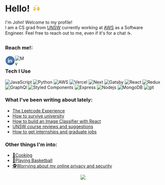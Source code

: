 <h1>Hello! <img alt='wave' src="/assets/wave.gif" height="25px" width="30px"/></h3/>
 
I'm John! Welcome to my profile!   
I am a CS grad from [UNSW](https://www.unsw.edu.au/engineering/computer-science-and-engineering) currently working at [AWS](https://github.com/aws) as a Software Engineer. Feel free to reach out to me, even if it's for a chat ☕.  

<h3>Reach me!:</h3>

<p>
  <a href="https://www.linkedin.com/in/john-dao/" target="_blank">
    <img src="/assets/linkedinLogo.png" align="left" height="32px" width="32px" alt="Linkedin"/> 
  </a>
  &nbsp;
  <a href="http://johndao.com/" target="_blank">
    <img src="https://avatars.githubusercontent.com/u/51881944?s=460&u=de2399451ba977dac0ac42f3539e945104733bb2&v=4" padding="10px" align="left" height="32px" width="32px" alt="My Website"/>
  </a>
</p>


<h3>Tech I Use</h3>
<p>
  <img alt="JavaScript" src="https://img.shields.io/badge/-JavaScript-ead41c?style=flat-square&logo=javascript&logoColor=white" />
  <img alt="Python" src="https://img.shields.io/badge/-Python-346998?style=flat-square&logo=python&logoColor=white" />
  <img alt="AWS" src="https://img.shields.io/badge/-AWS-ec912d?style=flat-square&logo=AmazonAWS&logoColor=white" />
  <img alt="Vercel" src="https://img.shields.io/badge/-Vercel-5298fd?style=flat-square&logo=Vercel&logoColor=white" />
  <img alt="Next" src="https://img.shields.io/badge/-Next-5298fd?style=flat-square&logo=next.js&logoColor=white" />
  <img alt="Gatsby" src="https://img.shields.io/badge/-Gatsby-613091?style=flat-square&logo=Gatsby&logoColor=white" />
  <img alt="React" src="https://img.shields.io/badge/-React-5ccfee?style=flat-square&logo=react&logoColor=white" />
  <img alt="Redux" src="https://img.shields.io/badge/-Redux-7c42bc?style=flat-square&logo=redux&logoColor=white" />
  <img alt="GraphQl" src="https://img.shields.io/badge/-GraphQl-d932a2?style=flat-square&logo=graphql&logoColor=white" />
  <img alt="Styled Components" src="https://img.shields.io/badge/-Styled_Components-d1949e?style=flat-square&logo=styled-components&logoColor=white" />
  <img alt="Express" src="https://img.shields.io/badge/-Express-5298fd?style=flat-square&logo=Express&logoColor=white" />
  <img alt="Nodejs" src="https://img.shields.io/badge/-Nodejs-84bb00?style=flat-square&logo=Node.js&logoColor=white" />
  <img alt="MongoDB" src="https://img.shields.io/badge/-MongoDB-006346?style=flat-square&logo=mongodb&logoColor=white" />
  <img alt="git" src="https://img.shields.io/badge/-Git-e44c30?style=flat-square&logo=git&logoColor=white" />
</p>

<h3>What I've been writing about lately:</h3>

<!--START_SECTION:feed-->
* [The Leetcode Experience](https:&#x2F;&#x2F;johndao.com&#x2F;blog&#x2F;the-leetcode-experience)
* [How to survive university](https:&#x2F;&#x2F;johndao.com&#x2F;blog&#x2F;how-to-survive-university)
* [How to build an Image Classifier with React](https:&#x2F;&#x2F;johndao.com&#x2F;blog&#x2F;how-to-build-an-image-classifier-with-react)
* [UNSW course reviews and suggestions](https:&#x2F;&#x2F;johndao.com&#x2F;blog&#x2F;unsw-course-reviews-and-suggestions)
* [How to get internships and graduate jobs](https:&#x2F;&#x2F;johndao.com&#x2F;blog&#x2F;how-to-get-internships-and-graduate-jobs)
<!--END_SECTION:feed-->


<h3>Other things I'm into:</h3>
<p>
<ul>
  <li><a href="https://www.reddit.com/r/AskReddit/comments/chzskb/firefighters_of_reddit_whats_the_easiest_way_to/">🍳Cooking</a></li>
  <li><a href="https://en.wikipedia.org/wiki/Brian_Scalabrine">🏀Playing Basketball</a></li>
  <li><a href="https://github.com/bitwarden">🕵️Worrying about my online privacy and security</a></li>
</ul>
</p>

<p align="center" href="https://github.com/jnddao?tab=repositories">
  <img src = "https://github-readme-stats.vercel.app/api?username=Jndao&count_private=true&show_icons=true&theme=dark"/><br /><br />
</p>

